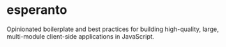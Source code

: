 esperanto
=========

Opinionated boilerplate and best practices for building high-quality, large, multi-module client-side applications in JavaScript.
